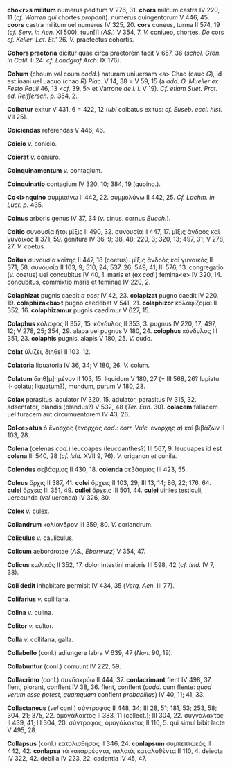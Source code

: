**cho\<r\>s militum** numerus peditum V 276, 31. **chors** militum
castra IV 220, 11 (*cf. Warren qui* chortes *proponit*). numerus
quingentorum V 446, 45. **coors** castra militum uel numerus IV 325, 20.
**cors** cuneus, turma II 574, 19 (*cf. Serv. in Aen.* XI 500).
tuun[i] (*AS*.) V 354, 7. *V.* coniueo, chortes. *De* cors *cf. Keller
'Lat. Et.'* 26. *V.* praefectus cohortis.

**Cohors praetoria** dicitur quae circa praetorem facit V 657, 36
(*schol. Gron. in Catil.* II 24: *cf. Landgraf Arch.* IX 176).

**Cohum** (choum *vel* coum *codd.*) naturam uniuersam \<a\> Chao (cauo
*G*), id est inani uel uacuo (chao *R*) *Plac.* V 14, 38 = V 59, 15 (a
*add. O. Mueller ex Festo Pauli* 46, 13 \<*cf.* 39, 5\> et Varrone *de
l. l.* V 19). *Cf. etiam Suet. Prat. ed. Reiffersch. p.* 354, 2.

**Coibatur** exitur V 431, 6 = 422, 12 (*ubi* coibatus exitus: *cf.
Euseb. eccl. hist.* VII 25).

**Coiciendas** referendas V 446, 46.

**Coicio** *v.* conicio.

**Coierat** *v.* coniuro.

**Coinquinamentum** *v.* contagium.

**Coinquinatio** contagium IV 320, 10; 384, 19 (quoinq.).

**Co\<i\>nquino** συμμιαίνω II 442, 22. συμμολύνω II 442, 25. *Cf.
Lachm. in Lucr. p.* 435.

**Coinus** arboris genus IV 37, 34 (*v.* cinus. cornus *Buech.*).

**Coitio** συνουσία ἤτοι μῖξις II 490, 32. συνουσία II 447, 17. μῖξις
ἀνδρὸς καὶ γυναικός II 371, 59. genitura IV 36, 9; 38, 48; 220, 3; 320,
13; 497, 31; V 278, 27. *V.* coetus.

**Coitus** συνουσία κοίτης II 447, 18 (coetus). μῖξις ἀνδρὸς καὶ
γυναικὸς II 371, 58. συνουσία II 103, 9; 510, 24; 537, 26; 549, 41; III
576, 13. congregatio (*v.* coetus) uel concubitus IV 40, 1. maris et (ex
*cod.*) femina\<e\> IV 320, 14. concubitus, commixtio maris et feminae
IV 220, 2.

**Colaphizat** pugnis caedit *a post* IV 42, 23. **colapizat** pugno
caedit IV 220, 19. **colaphiza\<ba\>t** pugno caedebat V 541, 21.
**colaphizor** κολαφίζομαι II 352, 16. **colaphizamur** pugnis caedimur
V 627, 15.

**Colaphus** κόλαφος II 352, 15. κόνδυλος II 353, 3. pugnus IV 220, 17;
497, 12; V 278, 25; 354, 29. alapa uel pugnus V 180, 24. **colophus**
κόνδυλος III 351, 23. **colaphis** pugnis, alapis V 180, 25. *V.* cudo.

**Colat** ὑλίζει, διηθεῖ II 103, 12.

**Colatoria** liquatoria IV 36, 34; V 180, 26. *V.* colum.

**Colatum** διηθ[μ]ημένον II 103, 15. liquidum V 180, 27 (= III 568,
26? lupiatu ·i· colatu; liquatum?), mundum, purum V 180, 28.

**Colax** parasitus, adulator IV 320, 15. adulator, parasitus IV 315,
32. adsentator, blandis (blandus?) V 532, 48 (*Ter. Eun.* 30).
**colacem** fallacem uel furacem aut circumuentorem IV 43, 26.

**Col\<e\>atus** ὁ ἔνορχος (ενορχας *cod.: corr. Vulc.* ενορχης *a*) καὶ
βιβάζων II 103, 28.

**Colena** (celenas *cod.*) leucoapes (leucoanthes?) III 567, 9.
leucuapes id est **colena** III 540, 28 (*cf. Isid.* XVII 9, 76). *V.*
origanon *et* cunila.

**Colendus** σεβάσμιος II 430, 18. **colenda** σεβάσμιος III 423, 55.

**Coleus** ὄρχις II 387, 41. **colei** ὄρχεις II 103, 29; III 13, 14;
86, 22; 176, 64. **culei** ὄρχεις III 351, 49. **cullei** ὄρχεις III
501, 44. **culei** uiriles testiculi, uerecunda (*vel* uerenda) IV 326,
30.

**Colex** *v.* culex.

**Coliandrum** κολίανδρον III 359, 80. *V.* coriandrum.

**Coliculus** *v.* cauliculus.

**Colicum** aebordrotae (*AS., Eberwurz*) V 354, 47.

**Colicus** κωλικός II 352, 17. dolor intestini maioris III 598, 42
(*cf. Isid.* IV 7, 38).

**Coli dedit** inhabitare permisit IV 434, 35 (*Verg. Aen.* III 77).

**Colifarius** *v.* collifana.

**Colina** *v.* culina.

**Colitor** *v.* cultor.

**Colla** *v.* collifana, galla.

**Collabello** (conl.) adiungere labra V 639, 47 (*Non.* 90, 19).

**Collabuntur** (conl.) corruunt IV 222, 59.

**Collacrimo** (conl.) συνδακρύω II 444, 37. **conlacrimant** flent IV
498, 37. flent, plorant, conflent IV 38, 36. flent, conflent (*codd.*
cum flente: *quod verum esse potest, quamquam* conflent *probabi­lius*)
IV 40, 11; 41, 33.

**Collactaneus** (*vel* conl.) σύντροφος II 448, 34; III 28, 51; 181,
53; 253, 58; 304, 21; 375, 22. ὁμογάλακτος II 383, 11 (collect.); III
304, 22. συγγάλακτος II 439, 41; III 304, 20. σύντροφος, ὁμογάλακτος II
110, 5. qui simul bibit lacte V 495, 28.

**Collapsus** (conl.) κατολισθήσας II 346, 24. **conlapsum** συμπεπτωκός
II 442, 42. **conlapsa** τὰ καταρρέοντα, παλαιά, καταλυθέντα II 110, 4.
deiecta IV 322, 42. debilia IV 223, 22. cadentia IV 45, 47.
